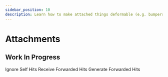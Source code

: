 ```yaml
---
sidebar_position: 10
description: Learn how to make attached things deformable (e.g. bumpers)
---
```


# Attachments

## Work In Progress

Ignore Self Hits
Receive Forwarded Hits
Generate Forwarded Hits